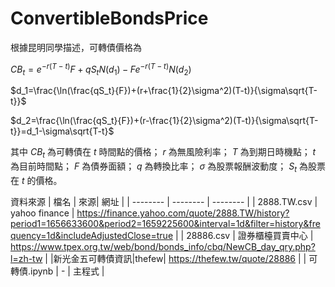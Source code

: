 # ConvertibleBondsPrice

根據昆明同學描述，可轉債價格為

$CB_t=e^{-r(T-t)}F+qS_tN(d_1)-Fe^{-r(T-t)}N(d_2)$

$d_1=\frac{\ln(\frac{qS_t}{F})+(r+\frac{1}{2}\sigma^2)(T-t)}{\sigma\sqrt{T-t}}$

$d_2=\frac{\ln(\frac{qS_t}{F})+(r-\frac{1}{2}\sigma^2)(T-t)}{\sigma\sqrt{T-t}}=d_1-\sigma\sqrt{T-t}$

其中 $CB_t$ 為可轉債在 $t$ 時間點的價格； $r$ 為無風險利率； $T$ 為到期日時機點； $t$ 為目前時間點； $F$ 為債券面額； $q$ 為轉換比率； $\sigma$ 為股票報酬波動度； $S_t$ 為股票在 $t$ 的價格。

資料來源
| 檔名 | 來源| 網址 |
| -------- | -------- | -------- |
| 2888.TW.csv     | yahoo finance     | https://finance.yahoo.com/quote/2888.TW/history?period1=1656633600&period2=1659225600&interval=1d&filter=history&frequency=1d&includeAdjustedClose=true |
| 28886.csv     | 證券櫃檯買賣中心     | https://www.tpex.org.tw/web/bond/bonds_info/cbq/NewCB_day_qry.php?l=zh-tw |
|新光金五可轉債資訊|thefew| https://thefew.tw/quote/28886 |
| 可轉債.ipynb | - |  主程式 |


